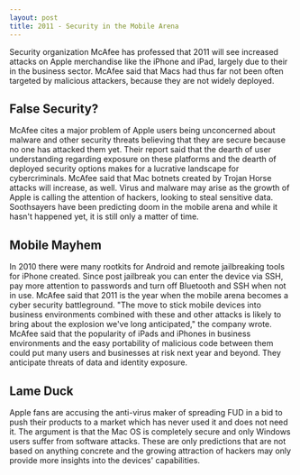 ```yaml
---
layout: post
title: 2011 - Security in the Mobile Arena
---
```


Security organization McAfee has professed that 2011 will see increased attacks on Apple merchandise like the iPhone and iPad, largely due to their in the business sector. McAfee said that Macs had thus far not been often targeted by malicious attackers, because they are not widely deployed.

## False Security?

McAfee cites a major problem of Apple users being unconcerned about malware and other security threats believing that they are secure because no one has attacked them yet. Their report said that the dearth of user understanding regarding exposure on these platforms and the dearth of deployed security options makes for a lucrative landscape for cybercriminals. McAfee said that Mac botnets created by Trojan Horse attacks will increase, as well. Virus and malware may arise as the growth of Apple is calling the attention of hackers, looking to steal sensitive data. Soothsayers have been predicting doom in the mobile arena and while it hasn't happened yet, it is still only a matter of time.

## Mobile Mayhem

In 2010 there were many rootkits for Android and remote jailbreaking tools for iPhone created. Since post jailbreak you can enter the device via SSH, pay more attention to passwords and turn off Bluetooth and SSH when not in use. McAfee said that 2011 is the year when the mobile arena becomes a cyber security battleground. "The move to stick mobile devices into business environments combined with these and other attacks is likely to bring about the explosion we've long anticipated," the company wrote. McAfee said that the popularity of iPads and iPhones in business environments and the easy portability of malicious code between them could put many users and businesses at risk next year and beyond. They anticipate threats of data and identity exposure.

## Lame Duck

Apple fans are accusing the anti-virus maker of spreading FUD in a bid to push their products to a market which has never used it and does not need it. The argument is that the Mac OS is completely secure and only Windows users suffer from software attacks. These are only predictions that are not based on anything concrete and the growing attraction of hackers may only provide more insights into the devices' capabilities.
